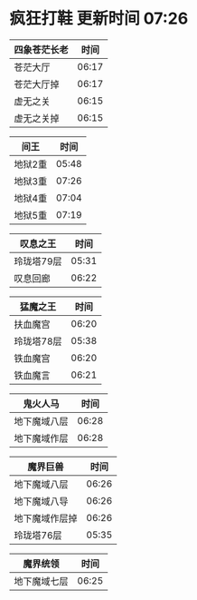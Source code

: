 # 疯狂打鞋 更新时间 07:26

| 四象苍茫长老   | 时间    |
|--------|-------|
| 苍茫大厅 | 06:17 |
| 苍茫大厅掉 | 06:17 |
| 虚无之关 | 06:15 |
| 虚无之关掉 | 06:15 |

| 间王   | 时间    |
|--------|-------|
| 地狱2重 | 05:48 |
| 地狱3重 | 07:26 |
| 地狱4重 | 07:04 |
| 地狱5重 | 07:19 |

| 叹息之王   | 时间    |
|--------|-------|
| 玲珑塔79层 | 05:31 |
| 叹息回廊 | 06:22 |

| 猛魔之王   | 时间    |
|--------|-------|
| 扶血魔宫 | 06:20 |
| 玲珑塔78层 | 05:38 |
| 铁血魔宫 | 06:20 |
| 铁血魔言 | 06:21 |

| 鬼火人马   | 时间    |
|--------|-------|
| 地下魔域八层 | 06:28 |
| 地下魔域作层 | 06:28 |

| 魔界巨兽   | 时间    |
|--------|-------|
| 地下魔域八层 | 06:26 |
| 地下魔域八导 | 06:26 |
| 地下魔域作层掉 | 06:26 |
| 玲珑塔76层 | 05:35 |

| 魔界统领   | 时间    |
|--------|-------|
| 地下魔域七层 | 06:25 |